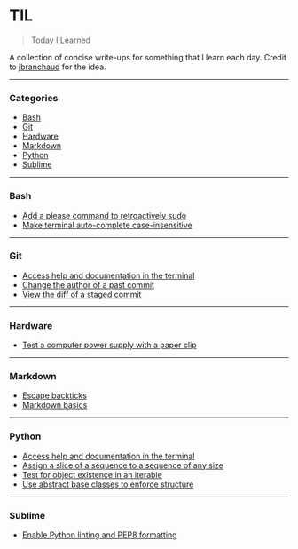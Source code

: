 # TIL

> Today I Learned

A collection of concise write-ups for something that I learn each day. Credit to [jbranchaud](https://github.com/jbranchaud/til) for the idea.

---

### Categories

* [Bash](#bash)
* [Git](#git)
* [Hardware](#hardware)
* [Markdown](#markdown)
* [Python](#python)
* [Sublime](#sublime)

---

### Bash

- [Add a please command to retroactively sudo](bash/please_command_retroactive_sudo.md)
- [Make terminal auto-complete case-insensitive](bash/make_autocomplete_case_insensitive.md)

---

### Git

- [Access help and documentation in the terminal](git/help_and_documentation.md)
- [Change the author of a past commit](git/change_author_of_past_commit.md)
- [View the diff of a staged commit](git/view_diff_of_staged_commit.md)

---

### Hardware

- [Test a computer power supply with a paper clip](hardware/test_power_supply_with_paper_clip.md)

---

### Markdown

- [Escape backticks](markdown/escape_backticks.md)
- [Markdown basics](markdown/basics.md)

---

### Python

- [Access help and documentation in the terminal](python/help_and_documentation.md)
- [Assign a slice of a sequence to a sequence of any size](python/assign_slice_sequence_any_size.md)
- [Test for object existence in an iterable](python/test_for_object_existence_in_iterable.md)
- [Use abstract base classes to enforce structure](python/abstract_base_classes.md)

---

### Sublime

- [Enable Python linting and PEP8 formatting](sublime/enable_python_linting_and_pep8_formatting.md)
